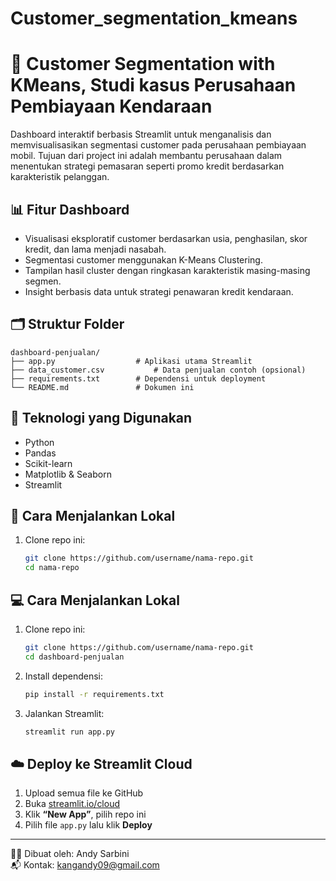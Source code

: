 # Customer_segmentation_kmeans

# 🚗 Customer Segmentation with KMeans, Studi kasus Perusahaan Pembiayaan Kendaraan
Dashboard interaktif berbasis Streamlit untuk menganalisis dan memvisualisasikan segmentasi customer pada perusahaan pembiayaan mobil. Tujuan dari project ini adalah membantu perusahaan dalam menentukan strategi pemasaran seperti promo kredit berdasarkan karakteristik pelanggan.

## 📊 Fitur Dashboard

- Visualisasi eksploratif customer berdasarkan usia, penghasilan, skor kredit, dan lama menjadi nasabah.
- Segmentasi customer menggunakan K-Means Clustering.
- Tampilan hasil cluster dengan ringkasan karakteristik masing-masing segmen.
- Insight berbasis data untuk strategi penawaran kredit kendaraan.

## 🗂 Struktur Folder

```
dashboard-penjualan/
├── app.py                  # Aplikasi utama Streamlit
├── data_customer.csv           # Data penjualan contoh (opsional)
├── requirements.txt        # Dependensi untuk deployment
└── README.md               # Dokumen ini
```


## 🧪 Teknologi yang Digunakan

- Python
- Pandas
- Scikit-learn
- Matplotlib & Seaborn
- Streamlit

## 🚀 Cara Menjalankan Lokal

1. Clone repo ini:
   ```bash
   git clone https://github.com/username/nama-repo.git
   cd nama-repo

## 💻 Cara Menjalankan Lokal

1. Clone repo ini:
    ```bash
    git clone https://github.com/username/nama-repo.git
    cd dashboard-penjualan
    ```

2. Install dependensi:
    ```bash
    pip install -r requirements.txt
    ```

3. Jalankan Streamlit:
    ```bash
    streamlit run app.py
    ```

## ☁️ Deploy ke Streamlit Cloud

1. Upload semua file ke GitHub
2. Buka [streamlit.io/cloud](https://streamlit.io/cloud)
3. Klik **“New App”**, pilih repo ini
4. Pilih file `app.py` lalu klik **Deploy**

---

🧑‍💻 Dibuat oleh: Andy Sarbini  
📬 Kontak: kangandy09@gmail.com
